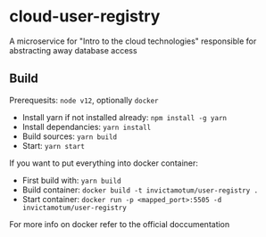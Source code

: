 # cloud-user-registry
A microservice for "Intro to the cloud technologies" responsible for abstracting away database access

## Build
Prerequesits: `node v12`, optionally `docker`

- Install yarn if not installed already: `npm install -g yarn`
- Install dependancies: `yarn install`
- Build sources: `yarn build`
- Start: `yarn start`

If you want to put everything into docker container:
- First build with: `yarn build`
- Build container: `docker build -t invictamotum/user-registry .`
- Start container: `docker run -p <mapped_port>:5505 -d invictamotum/user-registry`

For more info on docker refer to the official doccumentation
